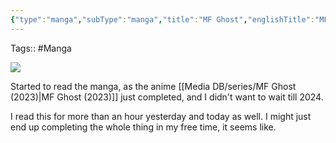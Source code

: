 ```yaml
---
{"type":"manga","subType":"manga","title":"MF Ghost","englishTitle":"MF Ghost","year":2017,"dataSource":"MALAPI Manga","url":"https://myanimelist.net/manga/107908/MF_Ghost","id":107908,"genres":["Sports","Racing"],"authors":["Shigeno, Shuuichi"],"alternateTitles":["MF Ghost","MFゴースト","MF Ghost"],"chapters":null,"volumes":null,"onlineRating":7.37,"image":"https://cdn.myanimelist.net/images/manga/3/205248.jpg","released":true,"status":"Publishing","publishedFrom":"04/09/2017","publishedTo":"01/01/1970","Read":false,"lastRead":"2023-12-23","personalRating":8,"tags":["mediaDB/manga/light-novel"],"plot":"By the 2020s, cars with internal combustion engines have largely been phased out, replaced by self-driving electric and fuel cell vehicles instead. Though these fossil fuel-running cars are at risk of disappearing completely, a dedicated group in Japan known as the MFG strives to maintain interest in them through road races streamed online. With 10 billion yen at stake and more than three hundred drivers competing, only the \\\"Godly Fifteen\"—the top 15 racers in the circuit—have a chance at advancing and taking the coveted prize. Fresh off a plane from England, 19-year-old Kanata Rivington is eager to take on the fourth installment of the MFG competition. Trained at an elite driving school in his home country, the half-Japanese driver vies for the competition's top spot in his hand-me-down Toyota 86 GT. Despite the disadvantages that come with a dated car, the newcomer is determined to become one of this year's Godly Fifteen. Kanata adopts his father's last name, taking on the moniker \"Kanata Katagiri.\" Conquering the Japanese racing circuit is only a stepping stone towards his real goal: discovering the whereabouts of his missing father. [Written by MAL Rewrite]","dg-publish":true,"permalink":"/media-db/manga/mf-ghost-2017/","dgPassFrontmatter":true,"noteIcon":"1","created":"2023-12-20T12:26:10.713+05:30","updated":"2023-12-20T12:31:44.522+05:30"}
---
```


Tags:: #Manga 

<img src="https://cdn.myanimelist.net/images/manga/3/205248.jpg">

Started to read the manga, as the anime [[Media DB/series/MF Ghost (2023)\|MF Ghost (2023)]] just completed, and I didn't want to wait till 2024.

I read this for more than an hour yesterday and today as well. I might just end up completing the whole thing in my free time, it seems like.